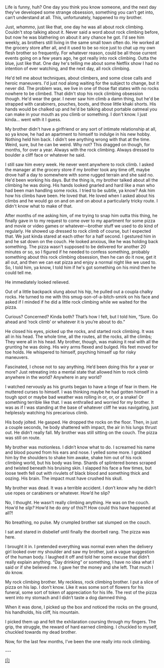 Life is funny, huh? One day you think you know someone, and the next day they’ve developed some strange obsession, something you can’t get into, can’t understand at all. This, unfortunately, happened to my brother.

Just, *whammo*, just like that, one day he was all about rock climbing. Couldn't stop talking about it. Never said a word about rock climbing before, but now he was blathering on about it any chance he got. I'd see him weekly, as brothers still living in the same small town often do. He worked at the grocery store after all, and it used to be so nice just to chat up my own flesh brother so frequently. For whatever reason, could be all those current events going on a few years ago, he got really into rock climbing. Outta the blue, just like that. One day he's telling me about some Netflix show I had no intention of ever watching, and the next day, all rock climbing.

He'd tell me about techniques, about climbers, and some close calls and heroic maneuvers. I'd just nod along waiting for the subject to change, but it never did. The problem was, we live in one of those flat states with no rocks nowhere to be climbed. That didn't stop his rock climbing obsession though. He'd wear the gear. I never saw him climb a damn thing, but he'd be strapped with carabiners, pouches, boots, and those little khaki shorts. His hands would be chalked up and he'd be talking about portable oatmeal you can make in your mouth as you climb or something. I don't know. I just kinda... went with it I guess.

My brother didn't have a girlfriend or any sort of intimate relationship at all, so ya know, he had an apartment to himself to indulge in his new hobby. Nothing held him back. I didn't see anything wrong with that at the time. Weird, sure, but he can be weird. Why not? This dragged on though, for months, for over a year. Always with the rock climbing. Always dressed to boulder a cliff face or whatever he said.

I still saw him every week. He never went anywhere to rock climb. I asked the manager at the grocery store if my brother took any time off, maybe drove half a day to somewhere with some rugged terrain and she said no. He'd been working his days. But the thing is, my brother talked about all the climbing he was doing. His hands looked gnarled and hard like a man who had been man handling some rocks. I tried to be subtle, ya know? Ask him how his climbs have been. He loved that. He loved when I asked about his climbs and he would go on and on and on about a particularly tricky route. I didn't know what to make of that.

After months of me asking him, of me trying to snap him outta this thing, he finally gave in to my request to come over to my apartment for some pizza and movie or video games or whatever—brother stuff we used to do kind of regularly. He showed up dressed to rock climb of course, but I expected that. We just kinda stared at each other for a half second. I gestured him in and he sat down on the couch. He looked anxious, like he was holding back something. The pizza wasn't supposed to be delivered for another 20 minutes or so, so I figured if he needed to confess something, probably something about this rock climbing obsession, then he can do it now, get it all out, and then we can eat pizza and enjoy a normal night like we used to. So, I told him, ya know, I told him if he's got something on his mind then he could tell me.

He immediately looked relieved.

Out of a little backpack slung about his hip, he pulled out a coupla chalky rocks. He turned to me with this smug-son-of-a-bitch-smirk on his face and asked if I minded if he did a little rock climbing while we waited for the pizza.

Curious? Concerned? Kinda both? That’s how I felt, but I told him, “Sure. Go ahead and ‘rock climb’ or whatever it is you’re about to do.”

He closed his eyes, picked up the rocks, and started rock climbing. It was all in his head. The whole time, all the routes, all the rocks, all the climbs; They were all in his head. My brother, though, was making it real with all the grunting he was doing. His wiry arms flexed and bulged. His feet moved for toe holds. He whispered to himself, psyching himself up for risky maneuvers.

Fascinated, I chose not to say anything. He’d been doing this for a year or more? Just retreating into a mental state that allowed him to rock climb anywhere in the world? Anywhere in any world?

I watched nervously as his grunts began to have a tinge of fear in them. He muttered curses to himself. I was thinking maybe he had gotten himself in a tough spot or maybe bad weather was rolling in or, or, or a snake! Or something terrible like that. I was enthralled and worried for my brother. It was as if I was standing at the base of whatever cliff he was navigating, just helplessly watching his precarious climb.

His body jolted. He gasped. He dropped the rocks on the floor. Then, in just a couple seconds, he body shattered with impact, the air in his lungs thrust out. He didn’t really fall. My brother was still sitting on the couch. The pizza was still on route.

My brother was motionless. I didn’t know what to do. I screamed his name and blood poured from his ears and nose. I yelled some more. I grabbed him by the shoulders to shake him awake, shake him out of his rock climbing world, but his body was limp. Shards of splintered bones scraped and twisted beneath his bruising skin. I slapped his face a few times, but loose teeth fell out with rivulets of black blood and something thick and oozing. His brain. The impact must have crushed his skull.

My brother was dead. It was a terrible accident. I don’t know why he didn’t use ropes or carabiners or whatever. How’d he slip?

No, I thought. He wasn’t really climbing anything. He was on the couch. How’d he *slip?* How’d he do *any* of this?! How could this have happened at all?!

No breathing, no pulse. My crumpled brother sat slumped on the couch.

I sat and stared in disbelief until finally the doorbell rang. The pizza was here.

I  brought it in. I pretended everything was normal even when the delivery girl looked over my shoulder and saw my brother, just a vague suggestion of the human body. I laughed it off and told her some excuse that didn’t really explain anything. “Day drinking” or something, I have no idea what I said or if she believed me. I gave her the money and she left. That much I do know.

My rock climbing brother. My reckless, rock climbing brother. I put a slice of pizza on his lap. I don’t know. Like it was some sort of flowers for his funeral, some sort of token of appreciation for his life. The rest of the pizza went into my stomach and I didn’t taste a dog damned thing.

When it was done, I picked up the box and noticed the rocks on the ground, his handholds, his cliff, his mountain.

I picked them up and felt the exhilaration coursing through my fingers. The grip, the struggle, the reward of hard earned climbing. I chuckled to myself, chuckled towards my dead brother.

Now, for the last few months, I’ve been the one really into rock climbing.

\---

[\[|\]](https://www.reddit.com/r/DeliciousHotDog/)